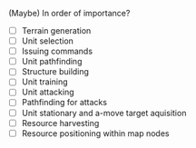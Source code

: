 (Maybe) In order of importance?


- [ ] Terrain generation
- [ ] Unit selection
- [ ] Issuing commands
- [ ] Unit pathfinding
- [ ] Structure building
- [ ] Unit training
- [ ] Unit attacking
- [ ] Pathfinding for attacks
- [ ] Unit stationary and a-move target aquisition
- [ ] Resource harvesting
- [ ] Resource positioning within map nodes
